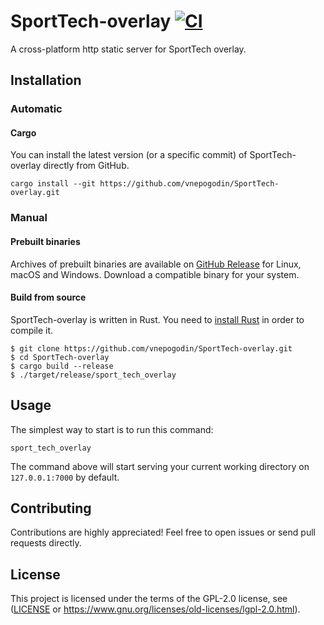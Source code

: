 # SportTech-overlay [![CI](https://github.com/vnepogodin/SportTech-overlay/workflows/CI/badge.svg)](https://github.com/vnepogodin/SportTech-overlay/actions/workflows/ci.yml)

A cross-platform http static server for SportTech overlay.

## Installation

### Automatic

#### Cargo

You can install the latest version (or a specific commit) of SportTech-overlay directly from GitHub.

```shell
cargo install --git https://github.com/vnepogodin/SportTech-overlay.git
```

[cargo]: https://doc.rust-lang.org/cargo/

### Manual

#### Prebuilt binaries

Archives of prebuilt binaries are available on [GitHub Release][gh-release] for Linux, macOS and Windows. Download a compatible binary for your system.

[gh-release]: https://github.com/vnepogodin/SportTech-overlay/releases

#### Build from source

SportTech-overlay is written in Rust. You need to [install Rust][install-rust] in order to compile it.

```shell
$ git clone https://github.com/vnepogodin/SportTech-overlay.git
$ cd SportTech-overlay
$ cargo build --release
$ ./target/release/sport_tech_overlay
```

[install-rust]: https://www.rust-lang.org/install.html

## Usage

The simplest way to start is to run this command:

```shell
sport_tech_overlay
```

The command above will start serving your current working directory on `127.0.0.1:7000` by default.

## Contributing

Contributions are highly appreciated! Feel free to open issues or send pull requests directly.

## License

This project is licensed under the terms of the GPL-2.0 license, see ([LICENSE](LICENSE) or https://www.gnu.org/licenses/old-licenses/lgpl-2.0.html).
